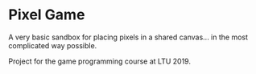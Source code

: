 # Pixel Game

A very basic sandbox for placing pixels in a shared canvas... in the most complicated way possible.

Project for the game programming course at LTU 2019.